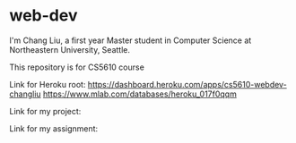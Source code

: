 # web-dev

I'm Chang Liu, a first year Master student in Computer Science at Northeastern University, Seattle.

This repository is for CS5610 course

Link for Heroku root:
https://dashboard.heroku.com/apps/cs5610-webdev-changliu  https://www.mlab.com/databases/heroku_017f0qqm

Link for my project:

Link for my assignment:

